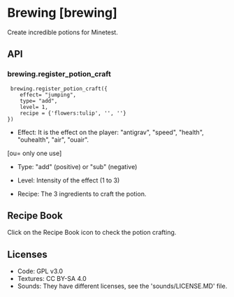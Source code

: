 # Brewing [brewing]

Create incredible potions for Minetest.

## API

### brewing.register_potion_craft

```
 brewing.register_potion_craft({
	effect= "jumping",
	type= "add",
	level= 1,
	recipe = {'flowers:tulip', '', ''}
})
```

- Effect: It is the effect on the player: "antigrav", "speed", "health", "ouhealth", "air", "ouair".

[ou= only one use]

- Type: "add" (positive) or "sub" (negative)

- Level: Intensity of the effect (1 to 3)

- Recipe: The 3 ingredients to craft the potion.

## Recipe Book

Click on the Recipe Book icon to check the potion crafting.

## Licenses

- Code: GPL v3.0
- Textures: CC BY-SA 4.0
- Sounds: They have different licenses, see the 'sounds/LICENSE.MD' file.
